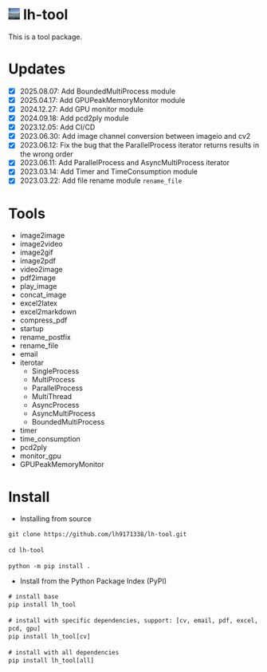[<img height="23" src="https://github.com/lh9171338/Outline/blob/master/icon.jpg"/>](https://github.com/lh9171338/Outline) lh-tool
===

This is a tool package.

# Updates

 - [x] 2025.08.07: Add BoundedMultiProcess module
 - [x] 2025.04.17: Add GPUPeakMemoryMonitor module
 - [x] 2024.12.27: Add GPU monitor module
 - [x] 2024.09.18: Add pcd2ply module
 - [x] 2023.12.05: Add CI/CD
 - [x] 2023.06.30: Add image channel conversion between imageio and cv2
 - [x] 2023.06.12: Fix the bug that the ParallelProcess iterator returns results in the wrong order
 - [x] 2023.06.11: Add ParallelProcess and AsyncMultiProcess iterator
 - [x] 2023.03.14: Add Timer and TimeConsumption module
 - [x] 2023.03.22: Add file rename module `rename_file`

# Tools

* image2image
* image2video
* image2gif
* image2pdf
* video2image
* pdf2image
* play_image
* concat_image
* excel2latex
* excel2markdown
* compress_pdf
* startup
* rename_postfix
* rename_file
* email
* iterotar
    * SingleProcess
    * MultiProcess
    * ParallelProcess
    * MultiThread
    * AsyncProcess
    * AsyncMultiProcess
    * BoundedMultiProcess
* timer
* time_consumption
* pcd2ply
* monitor_gpu
* GPUPeakMemoryMonitor

# Install

* Installing from source
```shell
git clone https://github.com/lh9171338/lh-tool.git

cd lh-tool

python -m pip install .
```

* Install from the Python Package Index (PyPI)
```shell
# install base
pip install lh_tool

# install with specific dependencies, support: [cv, email, pdf, excel, pcd, gpu]
pip install lh_tool[cv]

# install with all dependencies
pip install lh_tool[all]
```
